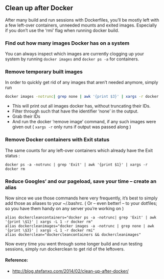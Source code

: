 ## Clean up after Docker
After many build and run sessions with Dockerfiles, you’ll be mostly left with a few left-over containers, unneeded mounts and exited images. Especially if you don’t use the ‘rmi’ flag when running docker build.

### Find out how many images Docker has on a system

You can always inspect which images are currently clogging up your system by running ``docker images`` and ``docker ps -a`` for containers.

### Remove temporary built images

In order to quickly get rid of any images that aren’t needed anymore, simply run

``` bash
docker images -notrunc| grep none | awk '{print $3}' | xargs -r docker rmi
```

* This will print out all images docker has, without truncating their IDs.
* Filter through such that have the identifier ‘none’ in the output.
* Grab their IDs
* And run the docker ‘remove image’ command, if any such images were given out ( ``xargs -r`` only runs if output was passed along )

### Remove Docker containers with Exit status

The same counts for any left-over containers which already have the Exit status :

```
docker ps -a -notrunc | grep 'Exit' | awk '{print $1}' | xargs -r docker rm
```

### Reduce Googles’ and our pageload, save your time – create an alias

Now since we use those commands here very frequently, it’s best to simply add those as aliases to your ~/.bashrc. ( Or – even better! – to your dotfiles; so you have them handy on any server you’re working on )

```
alias dockercleancontainers="docker ps -a -notrunc| grep 'Exit' | awk '{print \$1}' | xargs -L 1 -r docker rm"
alias dockercleanimages="docker images -a -notrunc | grep none | awk '{print \$3}' | xargs -L 1 -r docker rmi"
alias dockerclean="dockercleancontainers && dockercleanimages"
```

Now every time you went through some longer build and run testing sessions, simply run dockerclean to get rid of the leftovers.

#### Reference:

* http://blog.stefanxo.com/2014/02/clean-up-after-docker/
